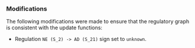 ### Modifications

The following modifications were made to ensure that the regulatory graph is consistent with the update functions:

 - Regulation `NE (S_2) -> AD (S_21)` sign set to `unknown`.
